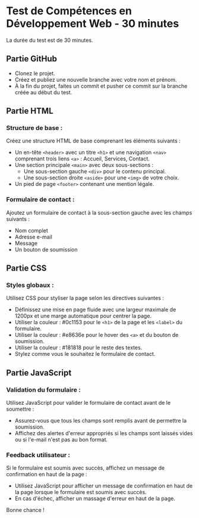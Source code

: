 # Test de Compétences en Développement Web - 30 minutes

La durée du test est de 30 minutes.

## Partie GitHub
- Clonez le projet.
- Créez et publiez une nouvelle branche avec votre nom et prénom.
- À la fin du projet, faites un commit et pusher ce commit sur la branche créée au début du test.

## Partie HTML

### Structure de base : 
Créez une structure HTML de base comprenant les éléments suivants :
- Un en-tête `<header>` avec un titre `<h1>` et une navigation `<nav>` comprenant trois liens `<a>` : Accueil, Services, Contact.
- Une section principale `<main>` avec deux sous-sections :
  - Une sous-section gauche `<div>` pour le contenu principal.
  - Une sous-section droite `<aside>` pour une `<img>` de votre choix.
- Un pied de page `<footer>` contenant une mention légale.

### Formulaire de contact :
Ajoutez un formulaire de contact à la sous-section gauche avec les champs suivants :
- Nom complet
- Adresse e-mail
- Message
- Un bouton de soumission

## Partie CSS

### Styles globaux :
Utilisez CSS pour styliser la page selon les directives suivantes :
- Définissez une mise en page fluide avec une largeur maximale de 1200px et une marge automatique pour centrer la page.
- Utiliser la couleur : #0c1153 pour le `<h1>` de la page et les `<label>` du formulaire.
- Utiliser la couleur : #e8636e pour le hover des `<a>` et du bouton de soumission.
- Utiliser la couleur : #181818 pour le reste des textes.
- Stylez comme vous le souhaitez le formulaire de contact.

## Partie JavaScript

### Validation du formulaire :
Utilisez JavaScript pour valider le formulaire de contact avant de le soumettre :
- Assurez-vous que tous les champs sont remplis avant de permettre la soumission.
- Affichez des alertes d'erreur appropriés si les champs sont laissés vides ou si l'e-mail n'est pas au bon format.

### Feedback utilisateur :
Si le formulaire est soumis avec succès, affichez un message de confirmation en haut de la page :
- Utilisez JavaScript pour afficher un message de confirmation en haut de la page lorsque le formulaire est soumis avec succès.
- En cas d'échec, afficher un massage d'erreur en haut de la page.

Bonne chance !

